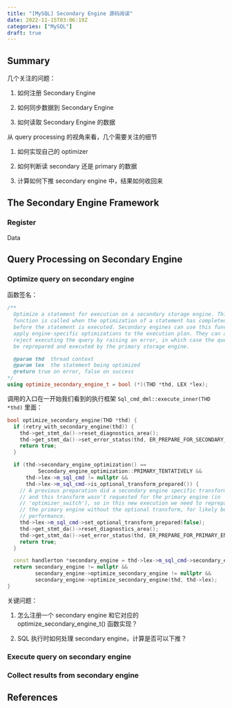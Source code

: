 ```yaml
---
title: "[MySQL] Secondary Engine 源码阅读"
date: 2022-11-15T03:06:19Z
categories: ["MySQL"]
draft: true
---
```


## Summary

几个关注的问题：

1. 如何注册 Secondary Engine

1. 如何同步数据到 Secondary Engine

1. 如何读取 Secondary Engine 的数据

从 query processing 的视角来看，几个需要关注的细节

1. 如何实现自己的 optimizer

1. 如何判断读 secondary 还是 primary 的数据

1. 计算如何下推 secondary engine 中，结果如何收回来

## The Secondary Engine Framework

### Register

Data

## Query Processing on Secondary Engine

### Optimize query on secondary engine

函数签名：

```C++
/**
  Optimize a statement for execution on a secondary storage engine. This
  function is called when the optimization of a statement has completed, just
  before the statement is executed. Secondary engines can use this function to
  apply engine-specific optimizations to the execution plan. They can also
  reject executing the query by raising an error, in which case the query will
  be reprepared and executed by the primary storage engine.

  @param thd  thread context
  @param lex  the statement being optimized
  @return true on error, false on success
*/
using optimize_secondary_engine_t = bool (*)(THD *thd, LEX *lex);
```

调用的入口在一开始我们看到的执行框架 `Sql_cmd_dml::execute_inner(THD *thd)` 里面：

```C++
bool optimize_secondary_engine(THD *thd) {
  if (retry_with_secondary_engine(thd)) {
    thd->get_stmt_da()->reset_diagnostics_area();
    thd->get_stmt_da()->set_error_status(thd, ER_PREPARE_FOR_SECONDARY_ENGINE);
    return true;
  }

  if (thd->secondary_engine_optimization() ==
          Secondary_engine_optimization::PRIMARY_TENTATIVELY &&
      thd->lex->m_sql_cmd != nullptr &&
      thd->lex->m_sql_cmd->is_optional_transform_prepared()) {
    // A previous preparation did a secondary engine specific transform,
    // and this transform wasn't requested for the primary engine (in
    // 'optimizer_switch'), so in this new execution we need to reprepare for
    // the primary engine without the optional transform, for likely better
    // performance.
    thd->lex->m_sql_cmd->set_optional_transform_prepared(false);
    thd->get_stmt_da()->reset_diagnostics_area();
    thd->get_stmt_da()->set_error_status(thd, ER_PREPARE_FOR_PRIMARY_ENGINE);
    return true;
  }

  const handlerton *secondary_engine = thd->lex->m_sql_cmd->secondary_engine();
  return secondary_engine != nullptr &&
         secondary_engine->optimize_secondary_engine != nullptr &&
         secondary_engine->optimize_secondary_engine(thd, thd->lex);
}
```

关键问题：

1. 怎么注册一个 secondary engine 和它对应的 optimize_secondary_engine_t() 函数实现？

1. SQL 执行时如何处理 secondary engine，计算是否可以下推？

### Execute query on secondary engine

### Collect results from secondary engine

## References
